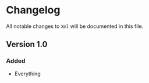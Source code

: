 # Changelog

All notable changes to `Xml` will be documented in this file.

## Version 1.0

### Added
- Everything
